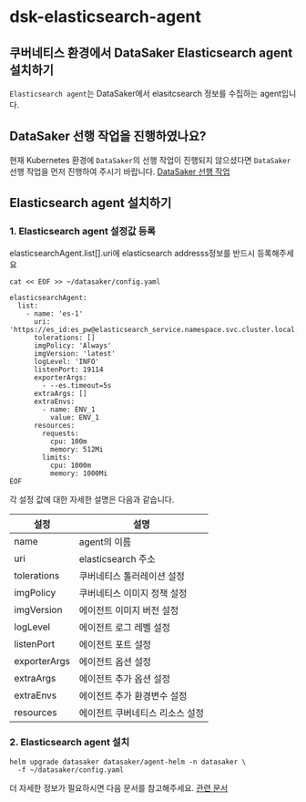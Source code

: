 # dsk-elasticsearch-agent

## 쿠버네티스 환경에서 DataSaker Elasticsearch agent 설치하기

`Elasticsearch agent`는 DataSaker에서 elasitcsearch 정보를 수집하는 agent입니다.

## DataSaker 선행 작업을 진행하였나요?

현재 Kubernetes 환경에 `DataSaker`의 선행 작업이 진행되지 않으셨다면 `DataSaker` 선행 작업을 먼저 진행하여 주시기 바랍니다. [DataSaker 선행 작업](README.md)

## Elasticsearch agent 설치하기

### 1. Elasticsearch agent 설정값 등록

elasticsearchAgent.list\[].uri에 elasticsearch addresss정보를 반드시 등록해주세요

```shell
cat << EOF >> ~/datasaker/config.yaml

elasticsearchAgent:
  list:
    - name: 'es-1'
      uri: 'https://es_id:es_pw@elasticsearch_service.namespace.svc.cluster.local:9200'
      tolerations: []
      imgPolicy: 'Always'
      imgVersion: 'latest'
      logLevel: 'INFO'
      listenPort: 19114
      exporterArgs:
        - --es.timeout=5s
      extraArgs: []
      extraEnvs:
        - name: ENV_1
          value: ENV_1
      resources:
        requests:
          cpu: 100m
          memory: 512Mi
        limits:
          cpu: 1000m
          memory: 1000Mi
EOF
```

각 설정 값에 대한 자세한 설명은 다음과 같습니다.

| 설정           | 설명                |
| ------------ | ----------------- |
| name         | agent의 이름         |
| uri          | elasticsearch 주소  |
| tolerations  | 쿠버네티스 톨러레이션 설정    |
| imgPolicy    | 쿠버네티스 이미지 정책 설정   |
| imgVersion   | 에이전트 이미지 버전 설정    |
| logLevel     | 에이전트 로그 레벨 설정     |
| listenPort   | 에이전트 포트 설정        |
| exporterArgs | 에이전트 옵션 설정        |
| extraArgs    | 에이전트 추가 옵션 설정     |
| extraEnvs    | 에이전트 추가 환경변수 설정   |
| resources    | 에이전트 쿠버네티스 리소스 설정 |

### 2. Elasticsearch agent 설치

```shell
helm upgrade datasaker datasaker/agent-helm -n datasaker \
  -f ~/datasaker/config.yaml
```

더 자세한 정보가 필요하시면 다음 문서를 참고해주세요. [관련 문서](../../../settings/dsk-elasticsearch-agent/settings.md)
